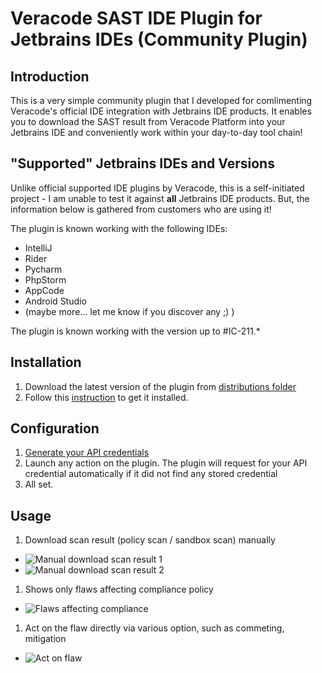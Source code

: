 # Veracode SAST IDE Plugin for Jetbrains IDEs (Community Plugin)

## Introduction
This is a very simple community plugin that I developed for comlimenting Veracode's official IDE integration with Jetbrains IDE products. It enables you to download the SAST result from Veracode Platform into your Jetbrains IDE and conveniently work within your day-to-day tool chain!

## "Supported" Jetbrains IDEs and Versions
Unlike official supported IDE plugins by Veracode, this is a self-initiated project - I am unable to test it against **all** Jetbrains IDE products. But, the information below is gathered from customers who are using it!

The plugin is known working with the following IDEs:
* IntelliJ
* Rider
* Pycharm
* PhpStorm
* AppCode
* Android Studio
* (maybe more... let me know if you discover any ;) )

The plugin is known working with the version up to #IC-211.*

## Installation
1. Download the latest version of the plugin from [distributions folder](https://github.com/geraldtancl/veracode.plugin/tree/master/build/distributions)
2. Follow this [instruction](https://www.jetbrains.com/help/idea/managing-plugins.html#install_plugin_from_disk) to get it installed.

## Configuration
1. [Generate your API credentials](https://help.veracode.com/r/t_create_api_creds)
2. Launch any action on the plugin. The plugin will request for your API credential automatically if it did not find any stored credential
3. All set.

## Usage
1. Download scan result (policy scan / sandbox scan) manually
  * ![Manual download scan result 1](https://github.com/geraldtancl/veracode.plugin/blob/master/docs/images/Manual_Download_Menu.png)
  * ![Manual download scan result 2](https://github.com/geraldtancl/veracode.plugin/blob/master/docs/images/Result_Selector.png)
1. Shows only flaws affecting compliance policy
  * ![Flaws affecting compliance](https://github.com/geraldtancl/veracode.plugin/blob/master/docs/images/Flaw_Affecting_Policy.png)
1. Act on the flaw directly via various option, such as commeting, mitigation
  * ![Act on flaw](https://github.com/geraldtancl/veracode.plugin/blob/master/docs/images/Act_on_Finding.png)
